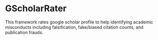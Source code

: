 # GScholarRater
This framework rates google scholar profile to help identifying academic misconducts including falsification, fake/biased citation counts, and publication frauds. 
